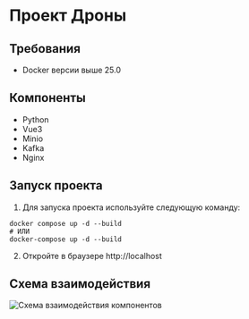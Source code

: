 # Проект Дроны

## Требования
- Docker версии выше 25.0

## Компоненты
- Python
- Vue3
- Minio
- Kafka
- Nginx

## Запуск проекта
1. Для запуска проекта используйте следующую команду:

```
docker compose up -d --build
# ИЛИ
docker-compose up -d --build
```
2. Откройте в браузере http://localhost


## Схема взаимодействия
![Схема взаимодействия компонентов](docs/img/schema.png)

